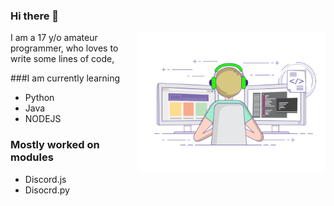 ### Hi there 👋
<img align="right" alt="GIF" src="https://raw.githubusercontent.com/devSouvik/devSouvik/master/gif3.gif" width="300"/>

I am a 17 y/o amateur programmer, 
who loves to write some lines of code,

###I am currently learning
- Python
- Java
- NODEJS

### Mostly worked on modules
- Discord.js
- Disocrd.py
<!--
**typhonshambo/typhonshambo** is a ✨ _special_ ✨ repository because its `README.md` (this file) appears on your GitHub profile.

Here are some ideas to get you started:

- 🔭 I’m currently working on ...
- 🌱 I’m currently learning ...
- 👯 I’m looking to collaborate on ...
- 🤔 I’m looking for help with ...
- 💬 Ask me about ...
- 📫 How to reach me: ...
- 😄 Pronouns: ...
- ⚡ Fun fact: ...
-->
